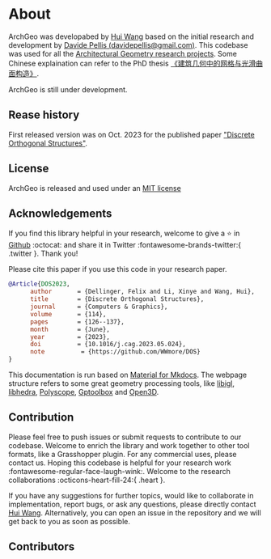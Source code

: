 # About

ArchGeo was developabed by [Hui Wang](https://www.huiwang.me/) based on the initial research and development by [Davide Pellis (davidepellis@gmail.com)](https://scholar.google.com/citations?user=JnocFM4AAAAJ&hl=en). 
This codebase was used for all the [Architectural Geometry research projects](https://www.huiwang.me/publications/).
Some Chinese explaination can refer to the PhD thesis [《建筑几何中的网格与光滑曲面构造》](https://www.huiwang.me/assets/pdf/hui-phd-thesis.pdf).

ArchGeo is still under development. 

## Rease history

First released version was on Oct. 2023 for the published paper ["Discrete Orthogonal Structures"](https://doi.org/10.1016/j.cag.2023.05.024).

## License

ArchGeo is released and used under an [MIT license](https://tlo.mit.edu/learn-about-intellectual-property/software-and-open-source-licensing/open-source-licensing)


## Acknowledgements

If you find this library helpful in your research, welcome to give a :star: in [Github](https://github.com/WWmore/DOS) :octocat: and share it in Twitter :fontawesome-brands-twitter:{ .twitter }. Thank you!

Please cite this paper if you use this code in your research paper.

```bibtex
@Article{DOS2023,
      author       = {Dellinger, Felix and Li, Xinye and Wang, Hui},
      title        = {Discrete Orthogonal Structures},
      journal      = {Computers & Graphics},
      volume       = {114},
      pages        = {126--137},
      month        = {June},
      year         = {2023},
      doi          = {10.1016/j.cag.2023.05.024},
      note          = {https://github.com/WWmore/DOS}
}
```

This documentation is run based on [Material for Mkdocs](https://squidfunk.github.io/mkdocs-material/).
The webpage structure refers to some great geometry processing tools, like [libigl](https://libigl.github.io/libigl-python-bindings/), [libhedra](https://avaxman.github.io/libhedra/), [Polyscope](https://polyscope.run/py/), [Gptoolbox](https://gpytoolbox.org/0.2.0/) and [Open3D](http://www.open3d.org/docs/latest/index.html).

## Contribution

Please feel free to push issues or submit requests to contribute to our codebase.
Welcome to enrich the library and work together to other tool formats, like a Grasshopper plugin. For any commercial uses, please contact us.
Hoping this codebase is helpful for your research work :fontawesome-regular-face-laugh-wink:. 
Welcome to the research collaborations :octicons-heart-fill-24:{ .heart }.

If you have any suggestions for further topics, would like to collaborate in implementation, report bugs, or ask any questions, please directly contact [Hui Wang](https://www.huiwang.me/). 
Alternatively, you can open an issue in the repository and we will get back to you as soon as possible.

## Contributors



<!-- -------------------------------------------------------
<span style="font-family:Papyrus; font-size:2em;">[1] 王慧，建筑几何中的网格与光滑曲面构造，大连理工大学博士论文.</span> -->